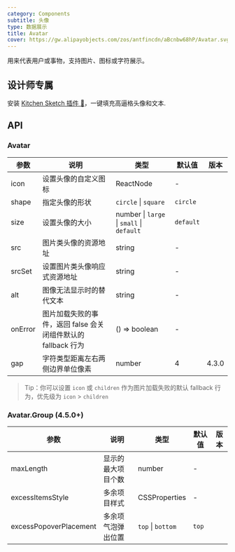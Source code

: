 ```yaml
---
category: Components
subtitle: 头像
type: 数据展示
title: Avatar
cover: https://gw.alipayobjects.com/zos/antfincdn/aBcnbw68hP/Avatar.svg
---
```


用来代表用户或事物，支持图片、图标或字符展示。

## 设计师专属

安装 [Kitchen Sketch 插件 💎](https://kitchen.alipay.com)，一键填充高逼格头像和文本.

## API

### Avatar

| 参数 | 说明 | 类型 | 默认值 | 版本 |
| --- | --- | --- | --- | --- |
| icon | 设置头像的自定义图标 | ReactNode | - |  |
| shape | 指定头像的形状 | `circle` \| `square` | `circle` |  |
| size | 设置头像的大小 | number \| `large` \| `small` \| `default` | `default` |  |
| src | 图片类头像的资源地址 | string | - |  |
| srcSet | 设置图片类头像响应式资源地址 | string | - |  |
| alt | 图像无法显示时的替代文本 | string | - |  |
| onError | 图片加载失败的事件，返回 false 会关闭组件默认的 fallback 行为 | () => boolean | - |  |
| gap | 字符类型距离左右两侧边界单位像素 | number | 4 | 4.3.0 |

> Tip：你可以设置 `icon` 或 `children` 作为图片加载失败的默认 fallback 行为，优先级为 `icon` > `children`

### Avatar.Group (4.5.0+)

| 参数                   | 说明               | 类型              | 默认值 | 版本 |
| ---------------------- | ------------------ | ----------------- | ------ | ---- |
| maxLength              | 显示的最大项目个数 | number            | -      |      |
| excessItemsStyle       | 多余项目样式       | CSSProperties     | -      |      |
| excessPopoverPlacement | 多余项气泡弹出位置 | `top` \| `bottom` | `top`  |      |
